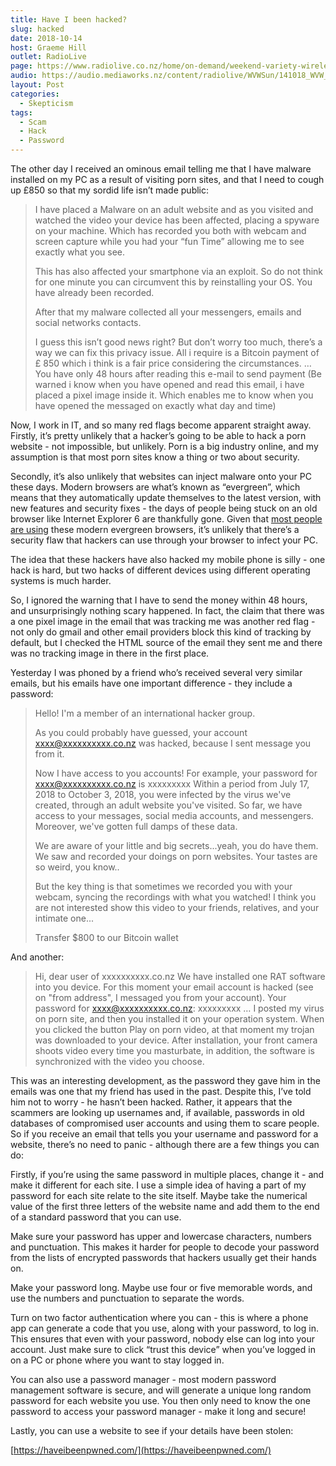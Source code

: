 ```yaml
---
title: Have I been hacked?
slug: hacked
date: 2018-10-14
host: Graeme Hill
outlet: RadioLive
page: https://www.radiolive.co.nz/home/on-demand/weekend-variety-wireless/2018/10/weekend-variety-wireless--in-case-you-missed-sunday0.html
audio: https://audio.mediaworks.nz/content/radiolive/WVWSun/141018_WVW_Skepticalthoughts.mp3
layout: Post
categories:
  - Skepticism
tags:
  - Scam
  - Hack
  - Password
---
```


The other day I received an ominous email telling me that I have malware installed on my PC as a result of visiting porn sites, and that I need to cough up £850 so that my sordid life isn’t made public:

<!-- more -->

> I have placed a Malware on an adult website and as you visited and watched the video your device has been affected, placing a spyware on your machine. Which has recorded you both with webcam and screen capture while you had your “fun Time” allowing me to see exactly what you see.
>
> This has also affected your smartphone via an exploit. So do not think for one minute you can circumvent this by reinstalling your OS. You have already been recorded.
>
> After that my malware collected all your messengers, emails and social networks contacts.
>
> I guess this isn’t good news right?
> But don’t worry too much, there’s a way we can fix this privacy issue. All i require is a Bitcoin payment of £ 850  which i think is a fair price considering the circumstances.
> …
> You have only 48 hours after reading this e-mail to send payment (Be warned i know when you have opened and read this email, i have placed a pixel image inside it. Which enables me to know when you have opened the messaged on exactly what day and time)

Now, I work in IT, and so many red flags become apparent straight away. Firstly, it’s pretty unlikely that a hacker’s going to be able to hack a porn website - not impossible, but unlikely. Porn is a big industry online, and my assumption is that most porn sites know a thing or two about security.

Secondly, it’s also unlikely that websites can inject malware onto your PC these days. Modern browsers are what’s known as “evergreen”, which means that they automatically update themselves to the latest version, with new features and security fixes - the days of people being stuck on an old browser like Internet Explorer 6 are thankfully gone. Given that [most people are using](http://gs.statcounter.com/browser-market-share) these modern evergreen browsers, it’s unlikely that there’s a security flaw that hackers can use through your browser to infect your PC.

The idea that these hackers have also hacked my mobile phone is silly - one hack is hard, but two hacks of different devices using different operating systems is much harder.

So, I ignored the warning that I have to send the money within 48 hours, and unsurprisingly nothing scary happened. In fact, the claim that there was a one pixel image in the email that was tracking me was another red flag - not only do gmail and other email providers block this kind of tracking by default, but I checked the HTML source of the email they sent me and there was no tracking image in there in the first place.

Yesterday I was phoned by a friend who’s received several very similar emails, but his emails have one important difference - they include a password:

> Hello!
> I'm a member of an international hacker group.
>
> As you could probably have guessed, your account xxxx@xxxxxxxxxx.co.nz was hacked, because I sent message you from it.
>
> Now I have access to you accounts!
> For example, your password for xxxx@xxxxxxxxxx.co.nz is xxxxxxxxx
> Within a period from July 17, 2018 to October 3, 2018, you were infected by the virus we've created, through an adult website you've visited.
> So far, we have access to your messages, social media accounts, and messengers.
> Moreover, we've gotten full damps of these data.
>
> We are aware of your little and big secrets...yeah, you do have them. We saw and recorded your doings on porn websites. Your tastes are so weird, you know..
>
> But the key thing is that sometimes we recorded you with your webcam, syncing the recordings with what you watched!
> I think you are not interested show this video to your friends, relatives, and your intimate one...
>
> Transfer $800 to our Bitcoin wallet

And another:

> Hi, dear user of xxxxxxxxxx.co.nz
> We have installed one RAT software into you device.
> For this moment your email account is hacked (see on "from address", I messaged you from your account).
> Your password for xxxx@xxxxxxxxxx.co.nz: xxxxxxxxx
> …
> I posted my virus on porn site, and then you installed it on your operation system.
> When you clicked the button Play on porn video, at that moment my trojan was downloaded to your device.
> After installation, your front camera shoots video every time you masturbate, in addition, the software is synchronized with the video you choose.

This was an interesting development, as the password they gave him in the emails was one that my friend has used in the past. Despite this, I’ve told him not to worry - he hasn’t been hacked. Rather, it appears that the scammers are looking up usernames and, if available, passwords in old databases of compromised user accounts and using them to scare people. So if you receive an email that tells you your username and password for a website, there’s no need to panic - although there are a few things you can do:

Firstly, if you’re using the same password in multiple places, change it - and make it different for each site. I use a simple idea of having a part of my password for each site relate to the site itself. Maybe take the numerical value of the first three letters of the website name and add them to the end of a standard password that you can use.

Make sure your password has upper and lowercase characters, numbers and punctuation. This makes it harder for people to decode your password from the lists of encrypted passwords that hackers usually get their hands on.

Make your password long. Maybe use four or five memorable words, and use the numbers and punctuation to separate the words.

Turn on two factor authentication where you can - this is where a phone app can generate a code that you use, along with your password, to log in. This ensures that even with your password, nobody else can log into your account. Just make sure to click “trust this device” when you’ve logged in on a PC or phone where you want to stay logged in.

You can also use a password manager - most modern password management software is secure, and will generate a unique long random password for each website you use. You then only need to know the one password to access your password manager - make it long and secure!

Lastly, you can use a website to see if your details have been stolen:

[https://haveibeenpwned.com/](https://haveibeenpwned.com/)
